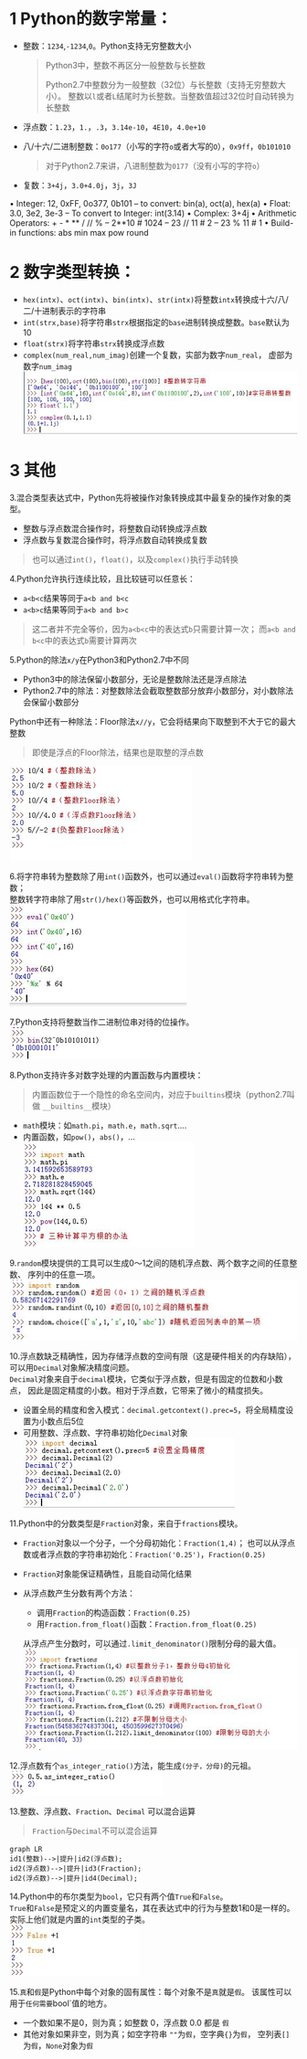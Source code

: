 <!--
    作者：华校专
    email: huaxz1986@163.com
**  本文档可用于个人学习目的，不得用于商业目的  **
-->
# 1 Python的数字常量：

* 整数：`1234`,`-1234`,`0`。Python支持无穷整数大小
	>Python3中，整数不再区分一般整数与长整数
	>
	>Python2.7中整数分为一般整数（32位）与长整数（支持无穷整数大小）。
	整数以`l`或者`L`结尾时为长整数。当整数值超过32位时自动转换为长整数

* 浮点数：`1.23`，`1.`，`.3`，`3.14e-10`，`4E10`，`4.0e+10`
* 八/十六/二进制整数：`0o177`（小写的字符`o`或者大写的`O`），`0x9ff`，`0b101010`
	> 对于Python2.7来讲，八进制整数为`0177`（没有小写的字符`o`）
* 复数：`3+4j`，`3.0+4.0j`，`3j`，`3J`

• Integer: 12, 0xFF, 0o377, 0b101
    – to convert: bin(a), oct(a), hex(a)
• Float: 3.0, 3e2, 3e-3
    – To convert to Integer: int(3.14)
• Complex: 3+4j
• Arithmetic Operators: + - * ** / // %
    – 2**10 # 1024
    – 23 // 11 # 2
    – 23 % 11 # 1
• Build-in functions: abs min max pow round


# 2 数字类型转换：

* `hex(intx)`、`oct(intx)`、`bin(intx)`、`str(intx)`将整数`intx`转换成十六/八/二/十进制表示的字符串
* `int(strx,base)`将字符串`strx`根据指定的`base`进制转换成整数。`base`默认为10
* `float(strx)`将字符串`strx`转换成浮点数
* `complex(num_real,num_imag)`创建一个复数，实部为数字`num_real`，
  虚部为数字`num_imag`  
 ![数字类型转换](../imgs/python_2_1.JPG)

# 3 其他

3.混合类型表达式中，Python先将被操作对象转换成其中最复杂的操作对象的类型。

* 整数与浮点数混合操作时，将整数自动转换成浮点数
* 浮点数与复数混合操作时，将浮点数自动转换成复数
>也可以通过`int()`，`float()`，以及`complex()`执行手动转换

4.Python允许执行连续比较，且比较链可以任意长：

* `a<b<c`结果等同于`a<b and b<c`
* `a<b>c`结果等同于`a<b and b>c`
> 这二者并不完全等价，因为`a<b<c`中的表达式`b`只需要计算一次；
  而`a<b and b<c`中的表达式`b`需要计算两次

5.Python的除法`x/y`在Python3和Python2.7中不同

* Python3中的除法保留小数部分，无论是整数除法还是浮点除法
* Python2.7中的除法：对整数除法会截取整数部分放弃小数部分，对小数除法会保留小数部分

Python中还有一种除法：Floor除法`x//y`，它会将结果向下取整到不大于它的最大整数
> 即使是浮点的Floor除法，结果也是取整的浮点数 
 
![除法和Floor除法](../imgs/python_2_2.JPG)

6.将字符串转为整数除了用`int()`函数外，也可以通过`eval()`函数将字符串转为整数；  
整数转字符串除了用`str()/hex()`等函数外，也可以用格式化字符串。  
![字符串和整数的转换](../imgs/python_2_3.JPG)

7.Python支持将整数当作二进制位串对待的位操作。  
![整数的按位异或](../imgs/python_2_4.JPG)

8.Python支持许多对数字处理的内置函数与内置模块：
> 内置函数位于一个隐性的命名空间内，对应于`builtins`模块（python2.7叫做
  `__builtins__`模块）

* `math`模块：如`math.pi`，`math.e`，`math.sqrt`....
* 内置函数，如`pow()`，`abs()`，...  
  ![数学模块与数学函数](../imgs/python_2_5.JPG)

9.`random`模块提供的工具可以生成0～1之间的随机浮点数、两个数字之间的任意整数、
  序列中的任意一项。  
![random模块](../imgs/python_2_6.JPG)

10.浮点数缺乏精确性，因为存储浮点数的空间有限（这是硬件相关的内存缺陷），
  可以用`Decimal`对象解决精度问题。  
  `Decimal`对象来自于`decimal`模块，它类似于浮点数，但是有固定的位数和小数点，
  因此是固定精度的小数。相对于浮点数，它带来了微小的精度损失。

* 设置全局的精度和舍入模式：`decimal.getcontext().prec=5`，将全局精度设置为小数点后5位
* 可用整数、浮点数、字符串初始化`Decimal`对象  
  ![Decimal对象](../imgs/python_2_7.JPG)

11.Python中的分数类型是`Fraction`对象，来自于`fractions`模块。

* `Fraction`对象以一个分子，一个分母初始化：`Fraction(1,4)`；
  也可以从浮点数或者浮点数的字符串初始化：`Fraction('0.25')`，`Fraction(0.25)`
* `Fraction`对象能保证精确性，且能自动简化结果
* 从浮点数产生分数有两个方法：
	* 调用`Fraction`的构造函数：`Fraction(0.25)`
	* 用`Fraction.from_float()`函数：`Fraction.from_float(0.25)`
 
  从浮点产生分数时，可以通过`.limit_denominator()`限制分母的最大值。  
  ![Fraction对象](../imgs/python_2_8.JPG)

12.浮点数有个`as_integer_ratio()`方法，能生成`(分子，分母)`的元祖。  
![浮点的元祖表示](../imgs/python_2_9.JPG)

13.整数、浮点数、`Fraction`、`Decimal` 可以混合运算
> `Fraction`与`Decimal`不可以混合运算

~~~mermaid
graph LR
id1(整数)-->|提升|id2(浮点数);
id2(浮点数)-->|提升|id3(Fraction);
id2(浮点数)-->|提升|id4(Decimal);
~~~

14.Python中的布尔类型为`bool`，它只有两个值`True`和`False`。  
`True`和`False`是预定义的内置变量名，其在表达式中的行为与整数1和0是一样的。实际上他们就是内置的`int`类型的子类。  
![布尔类型的整数行为](../imgs/python_2_10.JPG)

15.`真`和`假`是Python中每个对象的固有属性：每个对象不是`真`就是`假`。
  该属性可以用于`任何需要`bool`值的地方。

* 一个数如果不是0，则为真；如整数 0，浮点数 0.0 都是 `假`
* 其他对象如果非空，则为真；如空字符串 `""`为`假`，空字典`{}`为`假`，
  空列表`[]`为`假`，`None`对象为`假`




